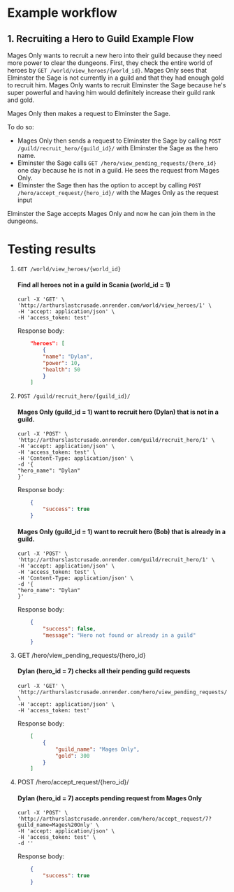 # Example workflow

## 1. Recruiting a Hero to Guild Example Flow
Mages Only wants to recruit a new hero into their guild because they need more power to clear the dungeons. First, they check the entire world of heroes by `GET /world/view_heroes/{world_id}`. Mages Only sees that Elminster the Sage is not currently in a guild and that they had enough gold to recruit him. Mages Only wants to recruit Elminster the Sage because he's super powerful and having him would definitely increase their guild rank and gold. 

Mages Only then makes a request to Elminster the Sage.

To do so:
- Mages Only then sends a request to Elminster the Sage by calling `POST /guild/recruit_hero/{guild_id}/` with Elminster the Sage as the hero name.
- Elminster the Sage calls `GET /hero/view_pending_requests/{hero_id}` one day because he is not in a guild. He sees the request from Mages Only.
- Elminster the Sage then has the option to accept by calling `POST /hero/accept_request/{hero_id}/` with the Mages Only as the request input

Elminster the Sage accepts Mages Only and now he can join them in the dungeons.

# Testing results
1. `GET /world/view_heroes/{world_id}`

    #### Find all heroes not in a guild in Scania (world_id = 1)
    ```
    curl -X 'GET' \
    'http://arthurslastcrusade.onrender.com/world/view_heroes/1' \
    -H 'accept: application/json' \
    -H 'access_token: test'
    ```

    Response body:
    ```json
        "heroes": [
            {
            "name": "Dylan",
            "power": 10,
            "health": 50
            }
        ]
    ```

2. `POST /guild/recruit_hero/{guild_id}/`
    
    #### Mages Only (guild_id = 1) want to recruit hero (Dylan) that is not in a guild.
    ```
    curl -X 'POST' \
    'http://arthurslastcrusade.onrender.com/guild/recruit_hero/1' \
    -H 'accept: application/json' \
    -H 'access_token: test' \
    -H 'Content-Type: application/json' \
    -d '{
    "hero_name": "Dylan"
    }'
    ```
    Response body:
    ```json
        {
            "success": true
        }
    ```

    #### Mages Only (guild_id = 1) want to recruit hero (Bob) that is already in a guild.

    ```
    curl -X 'POST' \
    'http://arthurslastcrusade.onrender.com/guild/recruit_hero/1' \
    -H 'accept: application/json' \
    -H 'access_token: test' \
    -H 'Content-Type: application/json' \
    -d '{
    "hero_name": "Dylan"
    }'
    ```
    Response body:
    ```json
        {
            "success": false,
            "message": "Hero not found or already in a guild"
        }
    ```

3. GET /hero/view_pending_requests/{hero_id}
    #### Dylan (hero_id = 7) checks all their pending guild requests

    ```
    curl -X 'GET' \
    'http://arthurslastcrusade.onrender.com/hero/view_pending_requests/7' \
    -H 'accept: application/json' \
    -H 'access_token: test'
    ```

    Response body:
    ```json
        [
            {
                "guild_name": "Mages Only",
                "gold": 300
            }
        ]
    ```

4. POST /hero/accept_request/{hero_id}/
    #### Dylan (hero_id = 7) accepts pending request from Mages Only

    ```
    curl -X 'POST' \
    'http://arthurslastcrusade.onrender.com/hero/accept_request/7?guild_name=Mages%20Only' \
    -H 'accept: application/json' \
    -H 'access_token: test' \
    -d ''
    ```

    Response body:
    ```json
        {
            "success": true
        }
    ```